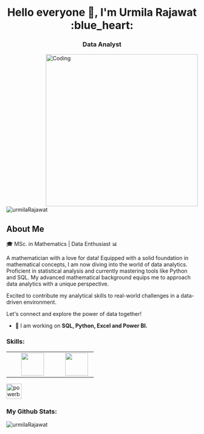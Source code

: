 <h1 align="center">Hello everyone 👋, I'm Urmila Rajawat :blue_heart: </h1>
<h3 align="center">Data Analyst </h3>
<img align="right" alt="Coding" width="400" src="https://user-images.githubusercontent.com/59734313/157189039-c09b3e38-9f42-42c0-ab54-14f1574190a7.gif">


<p align="left"> <img src="https://komarev.com/ghpvc/?username=urmilaRajawat&label=Profile%20views&color=0e75b6&style=flat" alt="urmilaRajawat" /> </p>

## About Me <br>
🎓 MSc. in Mathematics | Data Enthusiast 📊

A mathematician with a love for data!
Equipped with a solid foundation in mathematical concepts, I am now diving into the world of data analytics. Proficient in statistical analysis and currently mastering tools like Python and SQL.
My advanced mathematical background equips me to approach data analytics with a unique perspective.

Excited to contribute my analytical skills to real-world challenges in a data-driven environment.

Let's connect and explore the power of data together!

- 💬 I am working on **SQL, Python, Excel and Power BI.**

<h3 align="left">Skills:</h3>

<table>
  <tbody>
    <tr>
      <td align="center" width="50%">
        <img height="60px" src="https://www.vectorlogo.zone/logos/python/python-ar21.svg">
      </td>
      <td align="center" width="33%">
<img height=60px src="https://www.vectorlogo.zone/logos/mysql/mysql-official.svg"> 
</td>


  </tbody>
</table>

<a href="https://powerbi.microsoft.com/en-au/" target="_blank" rel="noreferrer">
  <img src="https://img.icons8.com/color/1x/power-bi.png" alt="powerbi" width="40" height="40"/>
</a>

<h3 align="left">My Github Stats:</h3>



<p><img align="center" src="https://github-readme-streak-stats.herokuapp.com/?user=urmilaRajawat&" alt="urmilaRajawat" /></p>
